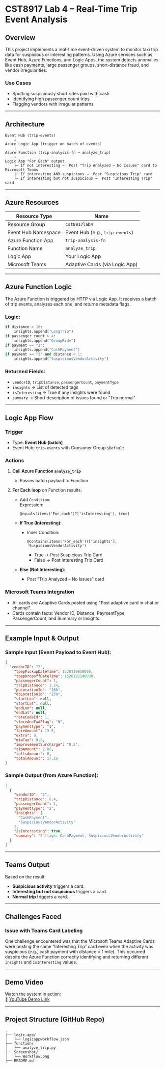 # CST8917 Lab 4 – Real-Time Trip Event Analysis

## Overview
This project implements a real-time event-driven system to monitor taxi trip data for suspicious or interesting patterns. Using Azure services such as Event Hub, Azure Functions, and Logic Apps, the system detects anomalies like cash payments, large passenger groups, short-distance fraud, and vendor irregularities.

### Use Cases
- Spotting suspiciously short rides paid with cash
- Identifying high passenger count trips
- Flagging vendors with irregular patterns

---

##  Architecture

```
Event Hub (trip-events)
    ↓
Azure Logic App (trigger on batch of events)
    ↓
Azure Function (trip-analysis-fn → analyze_trip)
    ↓
Logic App "For Each" output
    ├─ If not interesting →  Post "Trip Analyzed – No Issues" card to Microsoft Teams
    ├─ If interesting AND suspicious →  Post "Suspicious Trip" card
    └─ If interesting but not suspicious →  Post "Interesting Trip" card
```

---

##  Azure Resources

| Resource Type       | Name                      |
|---------------------|---------------------------|
| Resource Group      | `cst8917lab4`             |
| Event Hub Namespace |  Event Hub (e.g., `trip-events`) |
| Azure Function App  | `trip-analysis-fn`        |
| Function Name       | `analyze_trip`            |
| Logic App           | Your Logic App            |
| Microsoft Teams     | Adaptive Cards (via Logic App) |

---

##  Azure Function Logic

The Azure Function is triggered by HTTP via Logic App. It receives a batch of trip events, analyzes each one, and returns metadata flags.

###  Logic:
```python
if distance > 10:
    insights.append("LongTrip")
if passenger_count > 4:
    insights.append("GroupRide")
if payment == "2":
    insights.append("CashPayment")
if payment == "2" and distance < 1:
    insights.append("SuspiciousVendorActivity")
```

###  Returned Fields:
- `vendorID`, `tripDistance`, `passengerCount`, `paymentType`
- `insights` → List of detected tags
- `isInteresting` → True if any insights were found
- `summary` → Short description of issues found or "Trip normal"

---

##  Logic App Flow

### Trigger
- Type: **Event Hub (batch)**
- Event Hub: `trip-events` with Consumer Group `$Default`

### Actions
1. **Call Azure Function `analyze_trip`**
   - Passes batch payload to Function

2. **For Each loop** on Function results:
   - Add `Condition`:  
     Expression:  
     ```text
     @equals(items('For_each')?['isInteresting'], true)
     ```

   - **If True (Interesting)**:
     - Inner Condition:  
       ```text
       @contains(items('For_each')?['insights'], 'SuspiciousVendorActivity')
       ```
       - True → Post  Suspicious Trip Card
       - False → Post Interesting Trip Card

   - **Else (Not Interesting)**:
     - Post "Trip Analyzed – No Issues" card

### Microsoft Teams Integration
- All cards are Adaptive Cards posted using "Post adaptive card in chat or channel".
- Cards contain facts: Vendor ID, Distance, PaymentType, PassengerCount, and Summary or Insights.

---

##  Example Input & Output

### Sample Input (Event Payload to Event Hub):
```json
{
  "vendorID": "2",
    "tpepPickupDateTime": 1528119858000,
    "tpepDropoffDateTime": 1528121148000,
    "passengerCount": 1,
    "tripDistance": 1.24,
    "puLocationId": "186",
    "doLocationId": "230",
    "startLon": null,
    "startLat": null,
    "endLon": null,
    "endLat": null,
    "rateCodeId": 1,
    "storeAndFwdFlag": "N",
    "paymentType": "1",
    "fareAmount": 13.5,
    "extra": 0,
    "mtaTax": 0.5,
    "improvementSurcharge": "0.3",
    "tipAmount": 2.86,
    "tollsAmount": 0,
    "totalAmount": 17.16
}
```

### Sample Output (from Azure Function):
```json
[
  {
    "vendorID": "2",
    "tripDistance": 0.4,
    "passengerCount": 1,
    "paymentType": "2",
    "insights": [
      "CashPayment",
      "SuspiciousVendorActivity"
    ],
    "isInteresting": true,
    "summary": "2 flags: CashPayment, SuspiciousVendorActivity"
  }
]
```

---

##  Teams Output

Based on the result:
- **Suspicious activity** triggers a  card.
- **Interesting but not suspicious** triggers a  card.
- **Normal trip** triggers a card.

---
##  Challenges Faced

###  Issue with Teams Card Labeling
One challenge encountered was that the Microsoft Teams Adaptive Cards were posting the same “Interesting Trip” card even when the activity was suspicious (e.g., cash payment with distance < 1 mile). This occurred despite the Azure Function correctly identifying and returning different `insights` and `isInteresting` values.

---

##  Demo Video

Watch the system in action:  
🎥 [YouTube Demo Link](https://youtu.be/WzOVzLbAnrY)

---

##  Project Structure (GitHub Repo)

```
.
├── logic-app/
│   └── logicappworkflow.json
├── function/
│   └── analyze_trip.py
├── Screenshot/
│   └── Workflow.png
├── README.md
```
